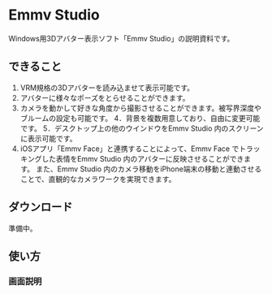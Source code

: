 # Emmv Studio

Windows用3Dアバター表示ソフト「Emmv Studio」の説明資料です。

## できること
1. VRM規格の3Dアバターを読み込ませて表示可能です。
2. アバターに様々なポーズをとらせることができます。
3. カメラを動かして好きな角度から撮影させることができます。被写界深度やブルームの設定も可能です。
4．背景を複数用意しており、自由に変更可能です。
5．デスクトップ上の他のウインドウをEmmv Studio 内のスクリーンに表示可能です。
6. iOSアプリ「Emmv Face」と連携することによって、Emmv Face でトラッキングした表情をEmmv Studio 内のアバターに反映させることができます。
また、Emmv Studio 内のカメラ移動をiPhone端末の移動と連動させることで、直観的なカメラワークを実現できます。

## ダウンロード
準備中。

## 使い方
### 画面説明

